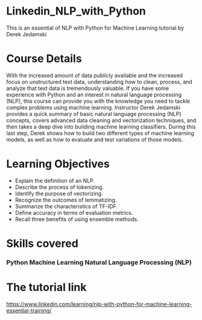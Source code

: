 # Linkedin_NLP_with_Python
This is an essential of NLP with Python for Machine Learning tutorial by Derek Jedamski

# Course Details

With the increased amount of data publicly available and the increased focus on unstructured text data, understanding how to clean, process, and analyze that text data is tremendously valuable. If you have some experience with Python and an interest in natural language processing (NLP), this course can provide you with the knowledge you need to tackle complex problems using machine learning. Instructor Derek Jedamski provides a quick summary of basic natural language processing (NLP) concepts, covers advanced data cleaning and vectorization techniques, and then takes a deep dive into building machine learning classifiers. During this last step, Derek shows how to build two different types of machine learning models, as well as how to evaluate and test variations of those models.

# Learning Objectives
- Explain the definition of an NLP.
- Describe the process of tokenizing.
- Identify the purpose of vectorizing.
- Recognize the outcomes of lemmatizing.
- Summarize the characteristics of TF-IDF.
- Define accuracy in terms of evaluation metrics.
- Recall three benefits of using ensemble methods.

# Skills covered
### Python Machine Learning  Natural Language Processing (NLP) 

# The tutorial link
https://www.linkedin.com/learning/nlp-with-python-for-machine-learning-essential-training/
